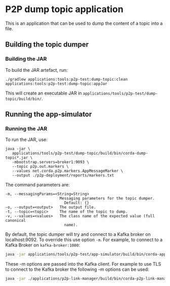 # P2P dump topic application

This is an application that can be used to dump the content of a topic into a file.

## Building the topic dumper

### Building the JAR

To build the JAR artefact, run:
```
./gradlew applications:tools:p2p-test:dump-topic:clean applications:tools:p2p-test:dump-topic:appJar
```
This will create an executable JAR in `applications/tools/p2p-test/dump-topic/build/bin/`.

## Running the app-simulator

### Running the JAR
To run the JAR, use:
```
java -jar \
   applications/tools/p2p-test/dump-topic/build/bin/corda-dump-topic*.jar \
   -mbootstrap.servers=broker1:9093 \
   --topic p2p.out.markers \
   --values net.corda.p2p.markers.AppMessageMarker \
   --output ./p2p-deployment/reports/markers.txt
```

The command parameters are: 
```
-m, --messagingParams=<String=String>
                        Messaging parameters for the topic dumper.
                          Default: {}
-o, --output=<output>   The output file.
-t, --topic=<topic>     The name of the topic to dump.
-v, --values=<values>   The class name of the expected value (full canonical
                          name).
```
By default, the topic dumper will try and connect to a Kafka broker on localhost:9092.
To override this use option `-m`. For example, to connect to a Kafka Broker on `kafka-broker:1000`:
```bash
java -jar applications/tools/p2p-test/app-simulator/build/bin/corda-app-simulator*.jar -mbootstrap.servers=kafka-broker:1000
```
These -m options are passed into the Kafka client. For example to use TLS to connect to the Kafka broker the following -m options can be used:
```bash
java -jar ./applications/p2p-link-manager/build/bin/corda-p2p-link-manager*.jar -msecurity.protocol=SSL -mssl.truststore.location=/certs/ca.crt -mssl.truststore.type=PEM
```


